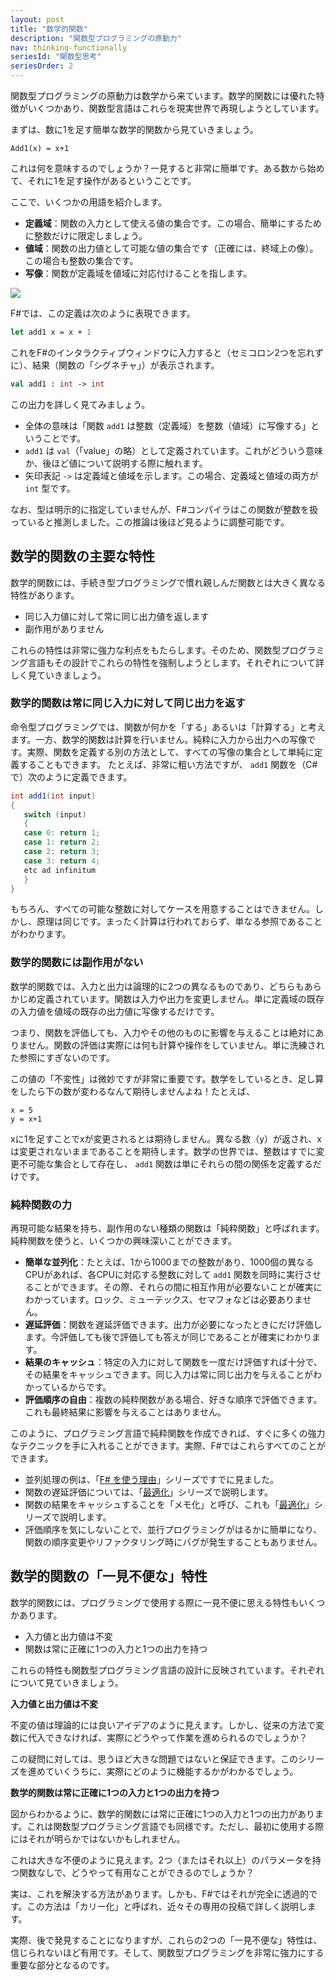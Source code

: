 ```yaml
---
layout: post
title: "数学的関数"
description: "関数型プログラミングの原動力"
nav: thinking-functionally
seriesId: "関数型思考"
seriesOrder: 2
---
```


関数型プログラミングの原動力は数学から来ています。数学的関数には優れた特徴がいくつかあり、関数型言語はこれらを現実世界で再現しようとしています。

まずは、数に1を足す簡単な数学的関数から見ていきましょう。

	Add1(x) = x+1

これは何を意味するのでしょうか？一見すると非常に簡単です。ある数から始めて、それに1を足す操作があるということです。

ここで、いくつかの用語を紹介します。

* **定義域**：関数の入力として使える値の集合です。この場合、簡単にするために整数だけに限定しましょう。
* **値域**：関数の出力値として可能な値の集合です（正確には、終域上の像）。この場合も整数の集合です。
* **写像**：関数が定義域を値域に対応付けることを指します。

![](../assets/img/Functions_Add1.png)
 
F#では、この定義は次のように表現できます。

```fsharp
let add1 x = x + 1
```

これをF#のインタラクティブウィンドウに入力すると（セミコロン2つを忘れずに）、結果（関数の「シグネチャ」）が表示されます。

```fsharp
val add1 : int -> int
```

この出力を詳しく見てみましょう。

* 全体の意味は「関数 `add1` は整数（定義域）を整数（値域）に写像する」ということです。
* `add1` は `val`（「value」の略）として定義されています。これがどういう意味か、後ほど値について説明する際に触れます。
* 矢印表記 `->` は定義域と値域を示します。この場合、定義域と値域の両方が `int` 型です。

なお、型は明示的に指定していませんが、F#コンパイラはこの関数が整数を扱っていると推測しました。この推論は後ほど見るように調整可能です。

## 数学的関数の主要な特性 ##

数学的関数には、手続き型プログラミングで慣れ親しんだ関数とは大きく異なる特性があります。

* 同じ入力値に対して常に同じ出力値を返します
* 副作用がありません

これらの特性は非常に強力な利点をもたらします。そのため、関数型プログラミング言語もその設計でこれらの特性を強制しようとします。それぞれについて詳しく見ていきましょう。

### 数学的関数は常に同じ入力に対して同じ出力を返す ###

命令型プログラミングでは、関数が何かを「する」あるいは「計算する」と考えます。一方、数学的関数は計算を行いません。純粋に入力から出力への写像です。実際、関数を定義する別の方法として、すべての写像の集合として単純に定義することもできます。
たとえば、非常に粗い方法ですが、 `add1` 関数を（C#で）次のように定義できます。

```csharp
int add1(int input)
{ 
   switch (input)
   {
   case 0: return 1;
   case 1: return 2;
   case 2: return 3;
   case 3: return 4;
   etc ad infinitum
   }
}
```

もちろん、すべての可能な整数に対してケースを用意することはできません。しかし、原理は同じです。まったく計算は行われておらず、単なる参照であることがわかります。

### 数学的関数には副作用がない ###

数学的関数では、入力と出力は論理的に2つの異なるものであり、どちらもあらかじめ定義されています。関数は入力や出力を変更しません。単に定義域の既存の入力値を値域の既存の出力値に写像するだけです。

つまり、関数を評価しても、入力やその他のものに影響を与えることは絶対にありません。関数の評価は実際には何も計算や操作をしていません。単に洗練された参照にすぎないのです。

この値の「不変性」は微妙ですが非常に重要です。数学をしているとき、足し算をしたら下の数が変わるなんて期待しませんよね！たとえば、

	x = 5
	y = x+1

xに1を足すことでxが変更されるとは期待しません。異なる数（y）が返され、xは変更されないままであることを期待します。数学の世界では、整数はすでに変更不可能な集合として存在し、 `add1` 関数は単にそれらの間の関係を定義するだけです。

### 純粋関数の力 ###

再現可能な結果を持ち、副作用のない種類の関数は「純粋関数」と呼ばれます。純粋関数を使うと、いくつかの興味深いことができます。

* **簡単な並列化**：たとえば、1から1000までの整数があり、1000個の異なるCPUがあれば、各CPUに対応する整数に対して `add1` 関数を同時に実行させることができます。その際、それらの間に相互作用が必要ないことが確実にわかっています。ロック、ミューテックス、セマフォなどは必要ありません。
* **遅延評価**：関数を遅延評価できます。出力が必要になったときにだけ評価します。今評価しても後で評価しても答えが同じであることが確実にわかります。
* **結果のキャッシュ**：特定の入力に対して関数を一度だけ評価すれば十分で、その結果をキャッシュできます。同じ入力は常に同じ出力を与えることがわかっているからです。
* **評価順序の自由**：複数の純粋関数がある場合、好きな順序で評価できます。これも最終結果に影響を与えることはありません。

このように、プログラミング言語で純粋関数を作成できれば、すぐに多くの強力なテクニックを手に入れることができます。実際、F#ではこれらすべてのことができます。

* 並列処理の例は、「[F# を使う理由](../series/why-use-fsharp.md)」シリーズですでに見ました。
* 関数の遅延評価については、「[最適化](../series/optimization.md)」シリーズで説明します。
* 関数の結果をキャッシュすることを「メモ化」と呼び、これも「[最適化](../series/optimization.md)」シリーズで説明します。
* 評価順序を気にしないことで、並行プログラミングがはるかに簡単になり、関数の順序変更やリファクタリング時にバグが発生することもありません。

## 数学的関数の「一見不便な」特性 ##

数学的関数には、プログラミングで使用する際に一見不便に思える特性もいくつかあります。

* 入力値と出力値は不変
* 関数は常に正確に1つの入力と1つの出力を持つ

これらの特性も関数型プログラミング言語の設計に反映されています。それぞれについて見ていきましょう。

**入力値と出力値は不変**

不変の値は理論的には良いアイデアのように見えます。しかし、従来の方法で変数に代入できなければ、実際にどうやって作業を進められるのでしょうか？

この疑問に対しては、思うほど大きな問題ではないと保証できます。このシリーズを進めていくうちに、実際にどのように機能するかがわかるでしょう。

**数学的関数は常に正確に1つの入力と1つの出力を持つ**

図からわかるように、数学的関数には常に正確に1つの入力と1つの出力があります。これは関数型プログラミング言語でも同様です。ただし、最初に使用する際にはそれが明らかではないかもしれません。

これは大きな不便のように見えます。2つ（またはそれ以上）のパラメータを持つ関数なしで、どうやって有用なことができるのでしょうか？

実は、これを解決する方法があります。しかも、F#ではそれが完全に透過的です。この方法は「カリー化」と呼ばれ、近々その専用の投稿で詳しく説明します。

実際、後で発見することになりますが、これらの2つの「一見不便な」特性は、信じられないほど有用です。そして、関数型プログラミングを非常に強力にする重要な部分となるのです。
